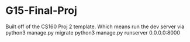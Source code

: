 # G15-Final-Proj

Built off of the CS160 Proj 2 template. Which means run the dev server via
python3 manage.py migrate
python3 manage.py runserver 0.0.0.0:8000
